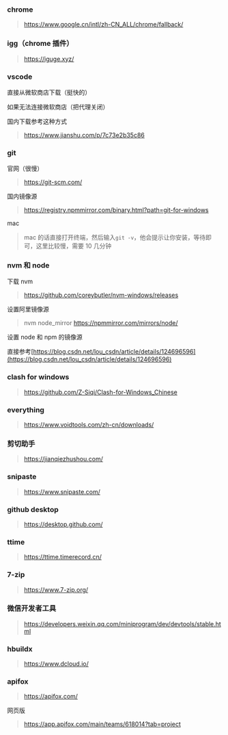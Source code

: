 ### chrome

> https://www.google.cn/intl/zh-CN_ALL/chrome/fallback/

### igg（chrome 插件）

> https://iguge.xyz/

### vscode

直接从微软商店下载（挺快的）

如果无法连接微软商店（把代理关闭）

国内下载参考这种方式

> https://www.jianshu.com/p/7c73e2b35c86

### git

官网（很慢）

> https://git-scm.com/

国内镜像源

> https://registry.npmmirror.com/binary.html?path=git-for-windows

mac

> mac 的话直接打开终端，然后输入`git -v`，他会提示让你安装，等待即可，这里比较慢，需要 10 几分钟

### nvm 和 node

下载 nvm

> https://github.com/coreybutler/nvm-windows/releases

设置阿里镜像源

> nvm node_mirror https://npmmirror.com/mirrors/node/

设置 node 和 npm 的镜像源

直接参考[https://blog.csdn.net/lou_csdn/article/details/124696596](https://blog.csdn.net/lou_csdn/article/details/124696596)

### clash for windows

> https://github.com/Z-Siqi/Clash-for-Windows_Chinese

### everything

> https://www.voidtools.com/zh-cn/downloads/

### 剪切助手

> https://jianqiezhushou.com/

### snipaste

> https://www.snipaste.com/

### github desktop

> https://desktop.github.com/

### ttime

> https://ttime.timerecord.cn/

### 7-zip

> https://www.7-zip.org/

### 微信开发者工具

> https://developers.weixin.qq.com/miniprogram/dev/devtools/stable.html

### hbuildx

> https://www.dcloud.io/

### apifox

> https://apifox.com/

网页版

> https://app.apifox.com/main/teams/618014?tab=project
